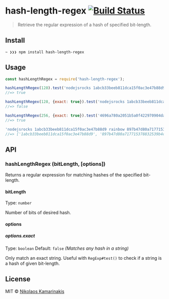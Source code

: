# hash-length-regex [![Build Status](https://travis-ci.org/k4m4/hash-length-regex.svg?branch=master)](https://travis-ci.org/k4m4/hash-length-regex)

> Retrieve the regular expression of a hash of specified bit-length.


## Install

```
~ ❯❯❯ npm install hash-length-regex
```


## Usage

```js
const hashLengthRegex = require('hash-length-regex');

hashLengthRegex(128).test('nodejsrocks 1abcb33beeb811dca15f0ac3e47b88d9');
//=> true

hashLengthRegex(128, {exact: true}).test('nodejsrocks 1abcb33beeb811dca15f0ac3e47b88d9 foo');
//=> false

hashLengthRegex(256, {exact: true}).test('4696a780a2051b5a0f422970904da794adc1b499b2f4583e778e100a0bdd79cc');
//=> true

'nodejsrocks 1abcb33beeb811dca15f0ac3e47b88d9 rainbow 897b47d80a717715378832539b4c1340'.match(hashLengthRegex(128));
//=> ['1abcb33beeb811dca15f0ac3e47b88d9', '897b47d80a717715378832539b4c1340']
```


## API

### hashLengthRegex (bitLength, [options])

Returns a regular expression for matching hashes of the specified bit-length.

#### bitLength

Type: `number`

Number of bits of desired hash.

#### options

##### options.exact

Type: `boolean`
Default: `false` *(Matches any hash in a string)*

Only match an exact string. Useful with `RegExp#test()` to check if a string is a hash of given bit-length.


## License

MIT © [Nikolaos Kamarinakis](https://nikolaskama.me)